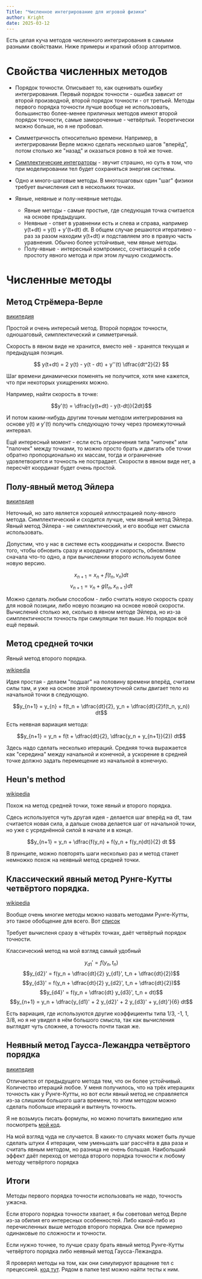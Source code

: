```yaml
---
Title: "Численное интегрирование для игровой физики"
author: Kright
date: 2025-03-12
---
```



Есть целая куча методов численного интегрирования в самыми разными свойствами. Ниже примеры и краткий обзор алгоритмов.

# Свойства численных методов

* Порядок точности. Описывает то, как оценивать ошибку интегрирования. Первый порядок точности - ошибка зависит от второй производной, второй порядок точности - от третьей. Методы первого порядка точности лучше вообще не использовать, большинство более-менее приличных методов имеют второй порядок точности, самые замороченные - четвёртый. Теоретически можно больше, но я не пробовал.

* Симметричность относительно времени. Например, в интегрировании Верле можно сделать несколько шагов "вперёд", потом столько же "назад" и оказаться ровно в той же точке.

* [Симплектические интеграторы](https://en.wikipedia.org/wiki/Symplectic_integrator) - звучит страшно, но суть в том, что при моделировании тел будет сохраняться энергия системы.

* Одно и много-шаговые методы. В многошаговых один "шаг" физики требует вычисления сил в нескольких точках.

* Явные, неявные и полу-неявные методы.
    * Явные методы - самые простые, где следующая точка считается на основе предыдущих.
    * Неявные - ответ в уравнении есть и слева и справа, например y(t+dt) = y(t) + y'(t+dt) dt. В общем случае решаются итеративно - раз за разом находим y(t+dt) и подставляем это в правую часть уравнения. Обычно более устойчивые, чем явные методы.
    * Полу-явные - интересный компромисс, сочетающий в себе простоту явного метода и при этом лучшую сходимость.

# Численные методы

## Метод Стрёмера-Верле

[википедия](https://ru.wikipedia.org/wiki/%D0%9C%D0%B5%D1%82%D0%BE%D0%B4_%D0%A1%D1%82%D1%91%D1%80%D0%BC%D0%B5%D1%80%D0%B0_%E2%80%94_%D0%92%D0%B5%D1%80%D0%BB%D0%B5)

Простой и очень интересый метод. Второй порядок точности, одношаговый, симплектический и симметричный.

Скорость в явном виде не хранится, вместо неё - хранятся текущая и предыдущая позиция.

$$
y(t+dt) = 2 y(t) - y(t - dt) + y''(t) \dfrac{dt^2}{2}
$$

Шаг времени динамически поменять не получится, хотя мне кажется, что при некоторых ухищрениях можно.

Например, найти скорость в точке:

$$y'(t) = \dfrac{y(t+dt) - y(t-dt)}{2dt}$$

И потом каким-нибудь другим точным методом интегрирования на основе y(t) и y'(t) получить следующую точку через промежуточный интервал.

Ещё интересный момент - если есть ограничения типа "ниточек" или "палочек" между точками, то можно просто брать и двигать обе точки обратно пропорционально их массам, тогда и ограничение удовлетворится и точность не пострадает. Скорости в явном виде нет, а пересчёт координат будет очень простой.

## Полу-явный метод Эйлера

[википедия](https://en.wikipedia.org/wiki/Semi-implicit_Euler_method)

Неточный, но зато является хорошей иллюстрацией полу-явного метода.
Симплектический и сходится лучше, чем явный метод Эйлера. Явный метод Эйлера - не симплектический, и его вообще нет смысла использовать.

Допустим, что у нас в системе есть координаты и скорости. Вместо того, чтобы обновить сразу и координату и скорость, обновляем сначала что-то одно, а при вычислении второго используем более новую версию.

$$x_{n+1} = x_n + f(t_n, v_n) dt$$
$$v_{n+1} = v_n + g(t_n, x_{n+1}) dt$$

Можно сделать любым способом - либо считать новую скорость сразу для новой позиции, либо новую позицию на основе новой скорости. Вычислений столько же, сколько в явном методе Эйлера, но из-за симплектичности точность при симуляции тел выше. Но порядок всё ещё первый.

## Метод средней точки

Явный метод второго порядка.

[wikipedia](https://en.wikipedia.org/wiki/Midpoint_method)

Идея простая - делаем "подшаг" на половину времени вперёд, считаем силы там, и уже на основе этой промежуточной силы двигает тело из начальной точки в следующую.

$$y_{n+1} = y_{n} +  f(t_n + \dfrac{dt}{2}, y_n + \dfrac{dt}{2}f(t_n, y_n)) dt$$

Есть неявная вариация метода:

$$y_{n+1} = y_n + f(t + \dfrac{dt}{2}, \dfrac{y_n + y_{n+1}}{2}) dt$$

Здесь надо сделать несколько итераций. Средняя точка выражается как "середина" между начальной и конечной, а ускорение в средней точке должно задать перемещение из начальной в конечную.

## Heun's method

[wikipedia](https://en.wikipedia.org/wiki/Heun%27s_method)

Похож на метод средней точки, тоже явный и второго порядка.

Сдесь используется чуть другая идея - делается шаг вперёд на dt, там считается новая сила, а дальше снова делается шаг от начальной точки, но уже с усреднённой силой в начале и в конце.

$$y_{n+1} = y_n + \dfrac{f(y_n) + f(y_n + f(y_n)dt)}{2} dt $$

В принципе, можно повторять шаги несколько раз и метод станет немножко похож на неявный метод средней точки.

## Классический явный метод Рунге-Кутты четвёртого порядка.

[wikipedia](https://en.wikipedia.org/wiki/Runge%E2%80%93Kutta_methods)

Вообще очень многие методы можно назвать методами Рунге-Кутты, это такое обобщение для всего. Вот [список](https://en.wikipedia.org/wiki/List_of_Runge%E2%80%93Kutta_methods)

Требует вычисленя сразу в чётырёх точках, даёт четвёртый порядок точности.

Классический метод на мой взгляд самый удобный

$$y_{d1}' = f(y_n, t_n) $$
$$y_{d2}' = f(y_n + \dfrac{dt}{2} y_{d1}', t_n + \dfrac{dt}{2})$$
$$y_{d3}' = f(y_n + \dfrac{dt}{2} y_{d2}', t_n + \dfrac{dt}{2})$$
$$y_{d4}' = f(y_n + \dfrac{dt} y_{d3}', t_n + dt)$$
$$y_{n+1} = y_n + \dfrac{y_{d1}' + 2 y_{d2}' + 2 y_{d3}' + y_{dt}'}{6} dt$$

Есть вариация, где используются другие коэффициенты типа 1/3, -1, 1, 3/8, но я не увидел в нём большого смысла, так как вычисления выглядят чуть сложнее, а точность почти такая же.

## Неявный метод Гаусса-Лежандра четвёртого порядка

[википедия](https://en.wikipedia.org/wiki/Gauss%E2%80%93Legendre_method)

Отличается от предыдущего метода тем, что он более устойчивый. Количество итераций любое. У меня получилось, что на трёх итерациях точность как у Рунге-Кутты, но вот если явный метод не справляется из-за слишком большого шага времени, то этим методом можно сделать побольше итераций и вытянуть точность.

Я не возьмусь писать формулы, но можно почитать википедию или посмотреть [мой код](https://github.com/Kright/ScalaGameMath/blob/master/pga3dPhysics/src/main/scala/com/github/kright/pga3dphysics/Pga3dPhysicsSolverGaussLegendre.scala).

На мой взгляд чуда не случается. В каких-то случаях может быть лучше сделать штуки 4 итерации, чем уменьшать шаг рассчёта в два раза и считать явным методом, но разница не очень большая. Наибольший эффект даёт переход от метода второго порядка точности к любому методу четвёртого порядка

## Итоги

Методы первого порядка точности использовать не надо, точность ужасна.

Если второго порядка точности хватает, я бы советовал метод Верле из-за обилия его интересных особенностей. Либо какой-либо из перечисленных выше методов второго порядка. Они все примерно одинаковые по сложности и точности.

Если нужно точнее, то лучше сразу брать явный метод Рунге-Кутты четвёртого порядка либо неявный метод Гаусса-Лежандра.

Я проверял методы на том, как они симулируют вращение тел с прецессией. [код тут](https://github.com/Kright/ScalaGameMath/tree/master/pga3dPhysics/src/main/scala/com/github/kright/pga3dphysics). Рядом в папке test можно найти тесты к ним.












